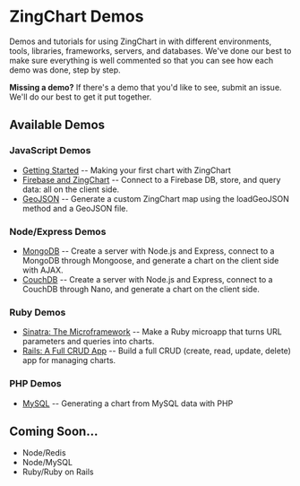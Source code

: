# ZingChart Demos

Demos and tutorials for using ZingChart in with different environments, tools, libraries, frameworks, servers, and databases. We've done our best to make sure everything is well commented so that you can see how each demo was done, step by step.

**Missing a demo?**
If there's a demo that you'd like to see, submit an issue. We'll do our best to get it put together.

## Available Demos

### JavaScript Demos
* [Getting Started](JavaScript/Getting%20Started/README.md) -- Making your first chart with ZingChart
* [Firebase and ZingChart](JavaScript/Firebase/README.md) -- Connect to a Firebase DB, store, and query data: all on the client side.
* [GeoJSON](JavaScript/GeoJSON/README.md) -- Generate a custom ZingChart map using the loadGeoJSON method and a GeoJSON file.

### Node/Express Demos
* [MongoDB](Node/MongoDB/README.md) -- Create a server with Node.js and Express, connect to a MongoDB through Mongoose, and generate a chart on the client side with AJAX.
* [CouchDB](Node/CouchDB/README.md) -- Create a server with Node.js and Express, connect to a CouchDB through Nano, and generate a chart on the client side.

### Ruby Demos
* [Sinatra: The Microframework](Ruby/Sinatra/README.md) -- Make a Ruby microapp that turns URL parameters and queries into charts.
* [Rails: A Full CRUD App](Ruby/Rails/README.md) -- Build a full CRUD (create, read, update, delete) app for managing charts.

### PHP Demos
* [MySQL](PHP/MySQL/README.md) -- Generating a chart from MySQL data with PHP

## Coming Soon...

* Node/Redis
* Node/MySQL
* Ruby/Ruby on Rails
